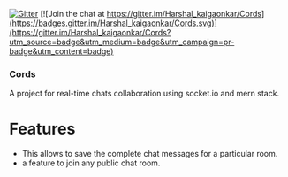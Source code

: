 
 [![Gitter](https://badges.gitter.im/Harshal_kaigaonkar/community.svg)](https://gitter.im/Harshal_kaigaonkar/community?utm_source=badge&utm_medium=badge&utm_campaign=pr-badge) [![Join the chat at https://gitter.im/Harshal_kaigaonkar/Cords](https://badges.gitter.im/Harshal_kaigaonkar/Cords.svg)](https://gitter.im/Harshal_kaigaonkar/Cords?utm_source=badge&utm_medium=badge&utm_campaign=pr-badge&utm_content=badge)

### Cords
A project for real-time chats collaboration using socket.io and mern stack.

# Features
* This allows to save the complete chat messages for a particular room.
* a feature to join any public chat room.

